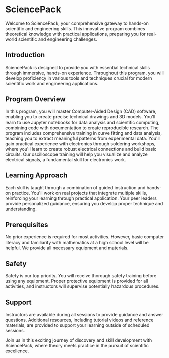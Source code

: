 # SciencePack

Welcome to SciencePack, your comprehensive gateway to hands-on scientific and engineering skills. This innovative program combines theoretical knowledge with practical applications, preparing you for real-world scientific and engineering challenges.

## Introduction

SciencePack is designed to provide you with essential technical skills through immersive, hands-on experience. Throughout this program, you will develop proficiency in various tools and techniques crucial for modern scientific work and engineering applications.

## Program Overview

In this program, you will master Computer-Aided Design (CAD) software, enabling you to create precise technical drawings and 3D models. You'll learn to use Jupyter notebooks for data analysis and scientific computing, combining code with documentation to create reproducible research. The program includes comprehensive training in curve fitting and data analysis, teaching you to extract meaningful patterns from experimental data. You'll gain practical experience with electronics through soldering workshops, where you'll learn to create robust electrical connections and build basic circuits. Our oscilloscope training will help you visualize and analyze electrical signals, a fundamental skill for electronics work. 

## Learning Approach

Each skill is taught through a combination of guided instruction and hands-on practice. You'll work on real projects that integrate multiple skills, reinforcing your learning through practical application. Your peer leaders provide personalized guidance, ensuring you develop proper technique and understanding.

## Prerequisites

No prior experience is required for most activities. However, basic computer literacy and familiarity with mathematics at a high school level will be helpful. We provide all necessary equipment and materials.

## Safety

Safety is our top priority. You will receive thorough safety training before using any equipment. Proper protective equipment is provided for all activities, and instructors will supervise potentially hazardous procedures.

## Support

Instructors are available during all sessions to provide guidance and answer questions. Additional resources, including tutorial videos and reference materials, are provided to support your learning outside of scheduled sessions.

Join us in this exciting journey of discovery and skill development with SciencePack, where theory meets practice in the pursuit of scientific excellence.
